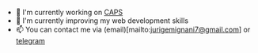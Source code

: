 - 🔭 I'm currently working on [CAPS](https://capsita.it/)
- 🌱 I'm currently improving my web development skills
- 📫 You can contact me via (email)[mailto:jurigemignani7@gmail.com] or [telegram](https://t.me/juri_gemignani)
